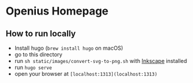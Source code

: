 
# Openius Homepage


## How to run locally

* Install hugo (`brew install hugo` on macOS)
* go to this directory
* run `sh static/images/convert-svg-to-png.sh` with [Inkscape](https://inkscape.org/) installed
* run `hugo serve`
* open your browser at `[localhost:1313](localhost:1313)`

